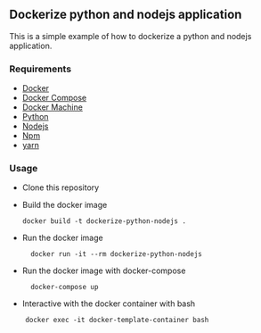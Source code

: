## Dockerize python and nodejs application

This is a simple example of how to dockerize a python and nodejs application.

### Requirements

- [Docker](https://docs.docker.com/installation/)
- [Docker Compose](https://docs.docker.com/compose/install/)
- [Docker Machine](https://docs.docker.com/machine/install-machine/)
- [Python](https://www.python.org/downloads/)
- [Nodejs](https://nodejs.org/en/download/)
- [Npm](https://www.npmjs.com/get-npm)
- [yarn](https://yarnpkg.com/en/docs/install)

### Usage

- Clone this repository

- Build the docker image

  ```
  docker build -t dockerize-python-nodejs .
  ```

- Run the docker image

  ```
    docker run -it --rm dockerize-python-nodejs
  ```

- Run the docker image with docker-compose

  ```
    docker-compose up
  ```

- Interactive with the docker container with bash

```
    docker exec -it docker-template-container bash
```
